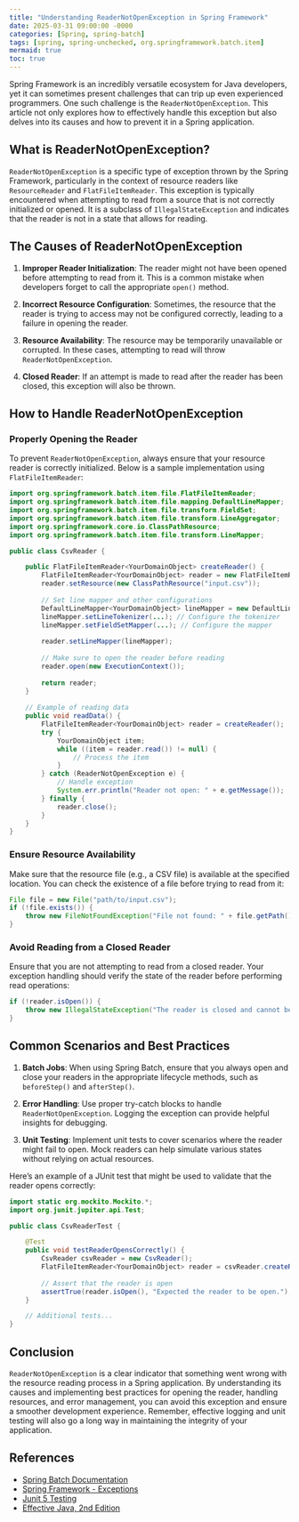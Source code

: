 ```yaml
---
title: "Understanding ReaderNotOpenException in Spring Framework"
date: 2025-03-31 09:00:00 -0000
categories: [Spring, spring-batch]
tags: [spring, spring-unchecked, org.springframework.batch.item]
mermaid: true
toc: true
---
```



Spring Framework is an incredibly versatile ecosystem for Java developers, yet it can sometimes present challenges that can trip up even experienced programmers. One such challenge is the `ReaderNotOpenException`. This article not only explores how to effectively handle this exception but also delves into its causes and how to prevent it in a Spring application.

## What is ReaderNotOpenException?

`ReaderNotOpenException` is a specific type of exception thrown by the Spring Framework, particularly in the context of resource readers like `ResourceReader` and `FlatFileItemReader`. This exception is typically encountered when attempting to read from a source that is not correctly initialized or opened. It is a subclass of `IllegalStateException` and indicates that the reader is not in a state that allows for reading.

## The Causes of ReaderNotOpenException

1. **Improper Reader Initialization**:
   The reader might not have been opened before attempting to read from it. This is a common mistake when developers forget to call the appropriate `open()` method.

2. **Incorrect Resource Configuration**:
   Sometimes, the resource that the reader is trying to access may not be configured correctly, leading to a failure in opening the reader.

3. **Resource Availability**:
   The resource may be temporarily unavailable or corrupted. In these cases, attempting to read will throw `ReaderNotOpenException`.

4. **Closed Reader**:
   If an attempt is made to read after the reader has been closed, this exception will also be thrown.

## How to Handle ReaderNotOpenException

### Properly Opening the Reader

To prevent `ReaderNotOpenException`, always ensure that your resource reader is correctly initialized. Below is a sample implementation using `FlatFileItemReader`:

```java
import org.springframework.batch.item.file.FlatFileItemReader;
import org.springframework.batch.item.file.mapping.DefaultLineMapper;
import org.springframework.batch.item.file.transform.FieldSet;
import org.springframework.batch.item.file.transform.LineAggregator;
import org.springframework.core.io.ClassPathResource;
import org.springframework.batch.item.file.transform.LineMapper;

public class CsvReader {

    public FlatFileItemReader<YourDomainObject> createReader() {
        FlatFileItemReader<YourDomainObject> reader = new FlatFileItemReader<>();
        reader.setResource(new ClassPathResource("input.csv"));
        
        // Set line mapper and other configurations
        DefaultLineMapper<YourDomainObject> lineMapper = new DefaultLineMapper<>();
        lineMapper.setLineTokenizer(...); // Configure the tokenizer
        lineMapper.setFieldSetMapper(...); // Configure the mapper
        
        reader.setLineMapper(lineMapper);
        
        // Make sure to open the reader before reading
        reader.open(new ExecutionContext());
        
        return reader;
    }
    
    // Example of reading data
    public void readData() {
        FlatFileItemReader<YourDomainObject> reader = createReader();
        try {
            YourDomainObject item;
            while ((item = reader.read()) != null) {
                // Process the item
            }
        } catch (ReaderNotOpenException e) {
            // Handle exception
            System.err.println("Reader not open: " + e.getMessage());
        } finally {
            reader.close();
        }
    }
}
```

### Ensure Resource Availability

Make sure that the resource file (e.g., a CSV file) is available at the specified location. You can check the existence of a file before trying to read from it:

```java
File file = new File("path/to/input.csv");
if (!file.exists()) {
    throw new FileNotFoundException("File not found: " + file.getPath());
}
```

### Avoid Reading from a Closed Reader

Ensure that you are not attempting to read from a closed reader. Your exception handling should verify the state of the reader before performing read operations:

```java
if (!reader.isOpen()) {
    throw new IllegalStateException("The reader is closed and cannot be read.");
}
```

## Common Scenarios and Best Practices

1. **Batch Jobs**: When using Spring Batch, ensure that you always open and close your readers in the appropriate lifecycle methods, such as `beforeStep()` and `afterStep()`.

2. **Error Handling**: Use proper try-catch blocks to handle `ReaderNotOpenException`. Logging the exception can provide helpful insights for debugging.

3. **Unit Testing**: Implement unit tests to cover scenarios where the reader might fail to open. Mock readers can help simulate various states without relying on actual resources.

Here’s an example of a JUnit test that might be used to validate that the reader opens correctly:

```java
import static org.mockito.Mockito.*;
import org.junit.jupiter.api.Test;

public class CsvReaderTest {

    @Test
    public void testReaderOpensCorrectly() {
        CsvReader csvReader = new CsvReader();
        FlatFileItemReader<YourDomainObject> reader = csvReader.createReader();
        
        // Assert that the reader is open
        assertTrue(reader.isOpen(), "Expected the reader to be open.");
    }

    // Additional tests...
}
```

## Conclusion

`ReaderNotOpenException` is a clear indicator that something went wrong with the resource reading process in a Spring application. By understanding its causes and implementing best practices for opening the reader, handling resources, and error management, you can avoid this exception and ensure a smoother development experience. Remember, effective logging and unit testing will also go a long way in maintaining the integrity of your application.

## References
* [Spring Batch Documentation](https://docs.spring.io/spring-batch/docs/current/reference/html/)
* [Spring Framework - Exceptions](https://docs.spring.io/spring-framework/docs/current/javadoc-api/org/springframework/beans/factory/BeanCreationException.html)
* [Junit 5 Testing](https://junit.org/junit5/docs/current/user-guide/)
* [Effective Java, 2nd Edition](https://www.oreilly.com/library/view/effective-java-2nd/9780134686097/)